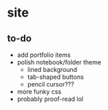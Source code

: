 # site

## to-do
* add portfolio items
* polish notebook/folder theme
  * lined background
  * tab-shaped buttons
  * pencil cursor???
* more funky css
* probably proof-read lol
